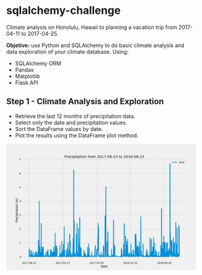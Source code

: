 # sqlalchemy-challenge
Climate analysis on Honolulu, Hawaii to planning a vacation trip from 2017-04-11 to 2017-04-25.

**Objetive:** use Python and SQLAlchemy to do basic climate analysis and data exploration of your climate database. Using:
  - SQLAlchemy ORM
  - Pandas
  - Matplotlib
  - Flask API

## Step 1 - Climate Analysis and Exploration

  - Retrieve the last 12 months of precipitation data.
  - Select only the date and precipitation values.
  - Sort the DataFrame values by date.
  - Plot the results using the DataFrame plot method.

![Precipitation](Images/Precipitation.png)
